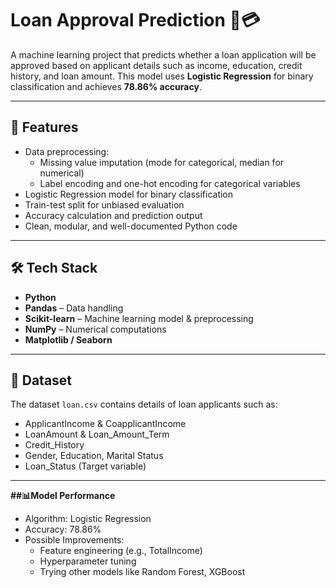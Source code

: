 # Loan Approval Prediction 🏦💳

A machine learning project that predicts whether a loan application will be approved based on applicant details such as income, education, credit history, and loan amount. This model uses **Logistic Regression** for binary classification and achieves **78.86% accuracy**.

---

## 📌 Features
- Data preprocessing:
  - Missing value imputation (mode for categorical, median for numerical)
  - Label encoding and one-hot encoding for categorical variables
- Logistic Regression model for binary classification
- Train-test split for unbiased evaluation
- Accuracy calculation and prediction output
- Clean, modular, and well-documented Python code

---

## 🛠 Tech Stack
- **Python**  
- **Pandas** – Data handling  
- **Scikit-learn** – Machine learning model & preprocessing  
- **NumPy** – Numerical computations  
- **Matplotlib / Seaborn**

---

## 📂 Dataset
The dataset `loan.csv` contains details of loan applicants such as:
- ApplicantIncome & CoapplicantIncome
- LoanAmount & Loan_Amount_Term
- Credit_History
- Gender, Education, Marital Status
- Loan_Status (Target variable)

---

**##📊Model Performance**

- Algorithm: Logistic Regression
- Accuracy: 78.86%
- Possible Improvements:
  * Feature engineering (e.g., TotalIncome)
  * Hyperparameter tuning
  * Trying other models like Random Forest, XGBoost
